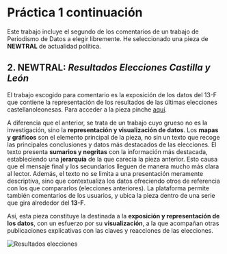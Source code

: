 # Práctica 1 continuación
Este trabajo incluye el segundo de los comentarios de un trabajo de Periodismo de Datos a elegir libremente. He seleccionado una pieza de **NEWTRAL** de actualidad política. 
## 2. NEWTRAL: *Resultados Elecciones Castilla y León*
El trabajo escogido para comentario es la exposición de los datos del 13-F que contiene la representación de los resultados de las últimas elecciones castellanoleonesas. Para acceder a la pieza pinche [aquí](https://www.newtral.es/pp-vox-resultados-elecciones-castilla-leon/20220214/). 

A diferencia que el anterior, se trata de un trabajo cuyo grueso no es la investigación, sino la **representación y visualización de datos**. Los **mapas y gráficos** son el elemento principal de la pieza, no sin un texto que recoge las principales conclusiones y datos más destacados de las elecciones. El texto presenta **sumarios y negritas** con la información más destacada, estableciendo una **jerarquía** de la que carecía la pieza anterior. Esto causa que el mensaje final y los secundarios lleguen de manera mucho más clara al lector. Además, el texto no se limita a una presentación meramente descriptiva, sino que contextualiza los datos ofreciendo otros de referencia con los que compararlos (elecciones anteriores). La plataforma permite también comentarios de los usuarios, y ubica la pieza dentro de una serie que gira alrededor del **13-F**.

Así, esta pieza constituye la destinada a la **exposición y representación de los datos**, con un esfuerzo por su **visualización**, a la que acompañan otras publicaciones explicativas con las claves y reacciones de las elecciones.

![Resultados elecciones](https://pbs.twimg.com/media/E0kqia9XIAcQqpJ.png)
